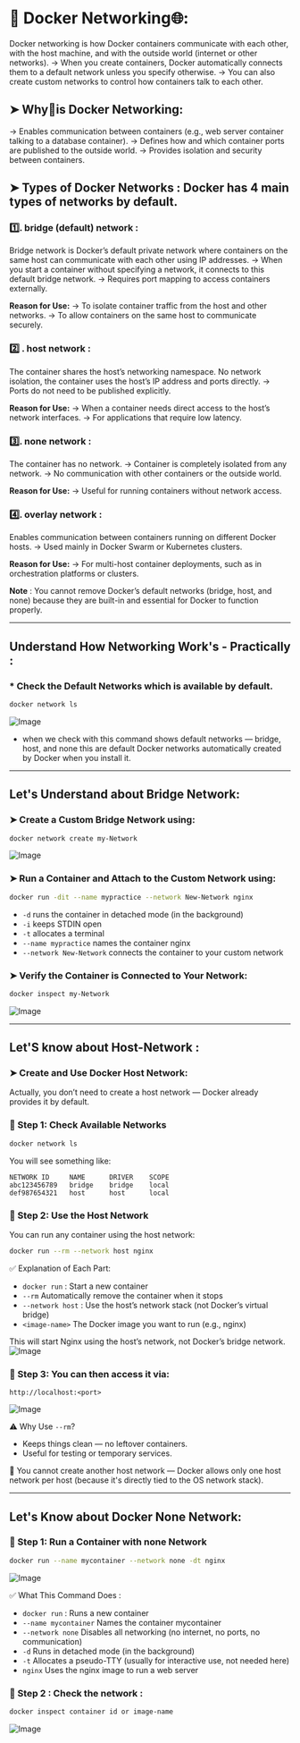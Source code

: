 # 🐳 Docker Networking🌐:

Docker networking is how Docker containers communicate with each other, with the host machine, and with the outside world (internet or other networks).
→ When you create containers, Docker automatically connects them to a default network unless you specify otherwise.
→ You can also create custom networks to control how containers talk to each other.

## ➤ Why🤔is Docker Networking:

→ Enables communication between containers (e.g., web server container talking to a database container).
→ Defines how and which container ports are published to the outside world.
→ Provides isolation and security between containers.

## ➤ Types of Docker Networks : Docker has 4 main types of networks by default.

### 1️⃣. bridge (default) network :

Bridge network is Docker’s default private network where containers on the same host can communicate with each other using IP addresses.
→ When you start a container without specifying a network, it connects to this default bridge network.
→ Requires port mapping to access containers externally.

**Reason for Use:**
→ To isolate container traffic from the host and other networks.
→ To allow containers on the same host to communicate securely.

### 2️⃣ . host network :

The container shares the host’s networking namespace. No network isolation, the container uses the host’s IP address and ports directly.
→ Ports do not need to be published explicitly.

**Reason for Use:**
→ When a container needs direct access to the host’s network interfaces.
→ For applications that require low latency.

### 3️⃣. none network :

The container has no network.
→ Container is completely isolated from any network.
→ No communication with other containers or the outside world.

**Reason for Use:**
→ Useful for running containers without network access.

### 4️⃣. overlay network :

Enables communication between containers running on different Docker hosts.
→ Used mainly in Docker Swarm or Kubernetes clusters.

**Reason for Use:**
→ For multi-host container deployments, such as in orchestration platforms or clusters.

**Note** : You cannot remove Docker’s default networks (bridge, host, and none) because they are built-in and essential for Docker to function properly.

---

## Understand How Networking Work's - Practically :

### \* Check the Default Networks which is available by default.

```bash
docker network ls
```
![Image](https://github.com/user-attachments/assets/6084242b-920f-4ed4-bae7-34a7ef6f8361)

* when we check with this command shows default networks — bridge, host, and none this are default Docker networks automatically created by Docker when you install it.

---

##  Let's Understand about Bridge Network:

### ➤ Create a Custom Bridge Network using:

```bash
docker network create my-Network
```
![Image](https://github.com/user-attachments/assets/72d61207-a483-4323-b35f-d52c8b84a484)

### ➤ Run a Container and Attach to the Custom Network using:

```bash
docker run -dit --name mypractice --network New-Network nginx
```

* `-d` runs the container in detached mode (in the background)
* `-i` keeps STDIN open
* `-t` allocates a terminal
* `--name mypractice` names the container nginx
* `--network New-Network` connects the container to your custom network

### ➤ Verify the Container is Connected to Your Network:

```bash
docker inspect my-Network
```
![Image](https://github.com/user-attachments/assets/5ae8ef3d-1953-4e35-b159-c9462b153cc9)

---

## Let'S know about Host-Network :

### ➤ Create and Use Docker Host Network:

Actually, you don’t need to create a host network — Docker already provides it by default.

### 🔹 Step 1: Check Available Networks

```bash
docker network ls
```

You will see something like:

```
NETWORK ID     NAME      DRIVER    SCOPE  
abc123456789   bridge    bridge    local  
def987654321   host      host      local  
```

### 🔹 Step 2: Use the Host Network

You can run any container using the host network:

```bash
docker run --rm --network host nginx
```

✅ Explanation of Each Part:

* `docker run` : Start a new container
* `--rm` Automatically remove the container when it stops
* `--network host` : Use the host’s network stack (not Docker’s virtual bridge)
* `<image-name>` The Docker image you want to run (e.g., nginx)

This will start Nginx using the host’s network, not Docker’s bridge network.
![Image](https://github.com/user-attachments/assets/598d1c2d-0b86-4a58-a1f0-009f71f405a0)

### 🔹 Step 3: You can then access it via:

```
http://localhost:<port>
```
![Image](https://github.com/user-attachments/assets/d50a9e8f-4014-4f6e-aa33-914e94d231c3)

⚠️ Why Use `--rm`?

* Keeps things clean — no leftover containers.
* Useful for testing or temporary services.

🛑 You cannot create another host network — Docker allows only one host network per host (because it's directly tied to the OS network stack).

---

## Let's Know about Docker None Network:

### 🔹 Step 1: Run a Container with none Network

```bash
docker run --name mycontainer --network none -dt nginx
```
![Image](https://github.com/user-attachments/assets/b94b9e91-df57-4b42-bde9-8695f141b4a6)

✅ What This Command Does :

* `docker run` : Runs a new container
* `--name mycontainer` Names the container mycontainer
* `--network none` Disables all networking (no internet, no ports, no communication)
* `-d` Runs in detached mode (in the background)
* `-t` Allocates a pseudo-TTY (usually for interactive use, not needed here)
* `nginx` Uses the nginx image to run a web server

### 🔹 Step 2 : Check the network :

```bash
docker inspect container id or image-name
```
![Image](https://github.com/user-attachments/assets/19d22ade-55ff-474f-a8bb-a459a0bd9c46)

